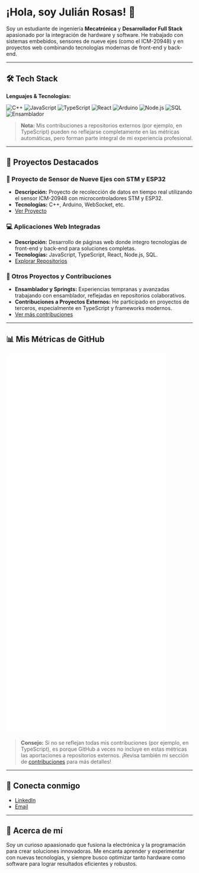 <!-- Encabezado con imagen de perfil, puedes agregar una imagen de portada si lo deseas -->
# ¡Hola, soy Julián Rosas! 👋

Soy un estudiante de ingeniería **Mecatrónica** y **Desarrollador Full Stack** apasionado por la integración de hardware y software. He trabajado con sistemas embebidos, sensores de nueve ejes (como el ICM-20948) y en proyectos web combinando tecnologías modernas de front-end y back-end.

---

## 🛠️ Tech Stack

**Lenguajes & Tecnologías:**

![C++](https://img.shields.io/badge/-C++-00599C?style=for-the-badge&logo=c%2B%2B&logoColor=white)
![JavaScript](https://img.shields.io/badge/-JavaScript-F7DF1E?style=for-the-badge&logo=javascript&logoColor=black)
![TypeScript](https://img.shields.io/badge/-TypeScript-3178C6?style=for-the-badge&logo=typescript&logoColor=white)
![React](https://img.shields.io/badge/-React-61DAFB?style=for-the-badge&logo=react&logoColor=white)
![Arduino](https://img.shields.io/badge/-Arduino-00979D?style=for-the-badge&logo=arduino&logoColor=white)
![Node.js](https://img.shields.io/badge/-Node.js-339933?style=for-the-badge&logo=node.js&logoColor=white)
![SQL](https://img.shields.io/badge/-SQL-4479A1?style=for-the-badge&logo=postgresql&logoColor=white)
![Ensamblador](https://img.shields.io/badge/-Assembly-000000?style=for-the-badge&logo=assembly&logoColor=white)

> **Nota:** Mis contribuciones a repositorios externos (por ejemplo, en TypeScript) pueden no reflejarse completamente en las métricas automáticas, pero forman parte integral de mi experiencia profesional.

---

## 🚀 Proyectos Destacados

### 📡 Proyecto de Sensor de Nueve Ejes con STM y ESP32
- **Descripción:** Proyecto de recolección de datos en tiempo real utilizando el sensor ICM-20948 con microcontroladores STM y ESP32.  
- **Tecnologías:** C++, Arduino, WebSocket, etc.  
- [Ver Proyecto](https://github.com/2J5R6/ICM20948-WebSocket-DataCollector)

### 💻 Aplicaciones Web Integradas
- **Descripción:** Desarrollo de páginas web donde integro tecnologías de front-end y back-end para soluciones completas.  
- **Tecnologías:** JavaScript, TypeScript, React, Node.js, SQL.  
- [Explorar Repositorios](https://github.com/2J5R6?tab=repositories)

### 🔧 Otros Proyectos y Contribuciones
- **Ensamblador y Springts:** Experiencias tempranas y avanzadas trabajando con ensamblador, reflejadas en repositorios colaborativos.  
- **Contribuciones a Proyectos Externos:** He participado en proyectos de terceros, especialmente en TypeScript y frameworks modernos.
- [Ver más contribuciones](https://github.com/2J5R6?tab=overview&from=2023-01-01&to=2023-12-31)

---

## 📊 Mis Métricas de GitHub

![Metrics](./github-metrics.svg?refresh=1)

> **Consejo:** Si no se reflejan todas mis contribuciones (por ejemplo, en TypeScript), es porque GitHub a veces no incluye en estas métricas las aportaciones a repositorios externos. ¡Revisa también mi sección de [contribuciones](https://github.com/2J5R6) para más detalles!

---

## 🔗 Conecta conmigo

- [LinkedIn](https://www.linkedin.com/in/envision-julián-andrés-rosas-sánchez-creating)
- [Email](julianrosassan@gmail.com)

---

## 📝 Acerca de mí

Soy un curioso apaasionado que fusiona la electrónica y la programación para crear soluciones innovadoras. Me encanta aprender y experimentar con nuevas tecnologías, y siempre busco optimizar tanto hardware como software para lograr resultados eficientes y robustos.


